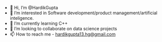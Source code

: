 - 👋 Hi, I’m @HardikGupta
- 👀 I’m interested in Software development/product management/artificial inteligence.
- 🌱 I’m currently learning C++
- 💞️ I’m looking to collaborate on data science projects
- 📫 How to reach me - hardikgupta13.hg@gmail.com

<!---
harryg13/harryg13 is a ✨ special ✨ repository because its `README.md` (this file) appears on your GitHub profile.
You can click the Preview link to take a look at your changes.
--->
